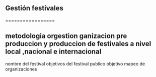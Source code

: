 ## Gestión  festivales
=================

## metodologia orgestion ganizacion pre produccion y produccion de festivales  a nivel local ,nacional e internacional
nombre del festival 
objetivos del festival
publico objetivo
mapeo de organizaciones
